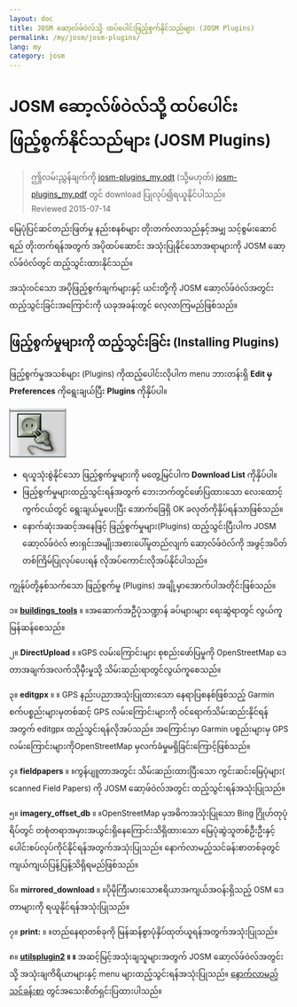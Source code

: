 ```yaml
---
layout: doc
title: JOSM ဆော့လ်ဖ်ဝဲလ်သို့ ထပ်ပေါင်းဖြည့်စွက်နိုင်သည်များ (JOSM Plugins)
permalink: /my/josm/josm-plugins/
lang: my
category: josm
---
```


JOSM ဆော့လ်ဖ်ဝဲလ်သို့ ထပ်ပေါင်းဖြည့်စွက်နိုင်သည်များ (JOSM Plugins)
============

> ဤလမ်းညွှန်ချက်ကို [josm-plugins_my.odt](/files/josm-plugins_my.odt) (သို့မဟုတ်) [josm-plugins_my.pdf](/files/josm-plugins_my.pdf) တွင် download ပြုလုပ်၍ရယူနိုင်ပါသည်။  
> Reviewed 2015-07-14  

မြေပုံပြင်ဆင်တည်းဖြတ်မှု နည်းစနစ်များ တိုးတက်လာသည်နှင့်အမျှ သင့်စွမ်းဆောင်ရည် တိုးတက်ရန်အတွက် အပိုထပ်ဆောင်း အသုံးပြုနိုင်သောအရာများကို JOSM ဆော့လ်ဖ်ဝဲလ်တွင် ထည့်သွင်းထားနိုင်သည်။  

အသုံးဝင်သော အပိုဖြည့်စွက်ချက်များနှင့် ယင်းတို့ကို JOSM ဆော့လ်ဖ်ဝဲလ်အတွင်း ထည့်သွင်းခြင်းအကြောင်းကို ယခုအခန်းတွင် လေ့လာကြမည်ဖြစ်သည်။

ဖြည့်စွက်မှုများကို ထည့်သွင်းခြင်း (Installing Plugins)
-------------------
ဖြည့်စွက်မှုအသစ်များ (Plugins) ကိုထည့်ပေါင်းလိုပါက menu ဘားတန်းရှိ **Edit မှ Preferences** ကိုရွေးချယ်ပြီး **Plugins** ကိုနှိပ်ပါ။  

![Plugins][]

* ရယူသုံးစွဲနိုင်သော ဖြည့်စွက်မှုများကို မတွေ့မြင်ပါက **Download List** ကိုနှိပ်ပါ။  
* ဖြည့်စွက်မှုများထည့်သွင်းရန်အတွက် ဘေးဘက်တွင်ဖော်ပြထားသော လေးထောင့်ကွက်ငယ်တွင် ရွေးချယ်မှုပေးပြီး အောက်ခြေရှိ OK ခလုတ်ကိုနှိပ်ရန်သာဖြစ်သည်။  
* နောက်ဆုံးအဆင့်အနေဖြင့် ဖြည့်စွက်မှုများ(Plugins) ထည့်သွင်းပြီးပါက JOSM ဆော့လ်ဖ်ဝဲလ် ဗားရှင်းအမျိုးအစားပေါ်မူတည်လျက် ဆော့လ်ဖ်ဝဲလ်ကို အဖွင့်အပိတ်တစ်ကြိမ်ပြုလုပ်ပေးရန် လိုအပ်ကောင်းလိုအပ်နိုင်ပါသည်။

ကျွန်ုပ်တို့နှစ်သက်သော ဖြည့်စွက်မှု (Plugins) အချို့မှာအောက်ပါအတိုင်းဖြစ်သည်။

၁။ **[buildings_tools](my/josm/josm-more-plugins/)** ။ ။အဆောက်အဦပုံသဏ္ဍာန် ခပ်များများ ရေးဆွဲရာတွင် လွယ်ကူမြန်ဆန်စေသည်။  

၂။ **DirectUpload** ။ ။GPS လမ်းကြောင်းများ စုစည်းဖော်ပြမှုကို OpenStreetMap ဒေတာအချက်အလက်သိုမှီးမှုသို့ သိမ်းဆည်းရာတွင်လွယ်ကူစေသည်။  

၃။ **editgpx** ။ ။ GPS နည်းပညာအသုံးပြုထားသော နေရာပြစနစ်ဖြစ်သည့် Garmin စက်ပစ္စည်းများမှတစ်ဆင့် GPS လမ်းကြောင်းများကို ဝင်ရောက်သိမ်းဆည်းနိုင်ရန်အတွက် editgpx ထည့်သွင်းရန်လိုအပ်သည်။ အကြောင်းမှာ Garmin ပစ္စည်းများမှ  GPS လမ်းကြောင်းများကိုOpenStreetMap မှလက်ခံမှုမရှိခြင်းကြောင့်ဖြစ်သည်။  

၄။ **fieldpapers** ။ ။ကွန်ပျူတာအတွင်း သိမ်းဆည်းထားပြီးသော ကွင်းဆင်းမြေပုံများ( scanned Field Papers) ကို JOSM ဆော့ဖ်ဝဲလ်အတွင်း ထည့်သွင်းရန်အသုံးပြုသည်။  

၅။ **imagery_offset_db** ။ ။OpenStreetMap မှအဓိကအသုံးပြုသော Bing ဂြိုဟ်တုပုံရိပ်တွင် တစုံတရာအမှားအယွင်းရှိနေကြောင်းသိရှိထားသော မြေပုံဆွဲသူတစ်ဦးဦးနှင့် ပေါင်းစပ်လုပ်ကိုင်နိုင်ရန်အတွက်အသုံးပြုသည်။ နောက်လာမည့်သင်ခန်းစာတစ်ခုတွင် ကျယ်ကျယ်ပြန့်ပြန့်သိရှိရမည်ဖြစ်သည်။  

၆။ **mirrored_download** ။ ။ပိုမိုကြီးမားသောဧရိယာအကျယ်အဝန်းရှိသည့် OSM ဒေတာများကို ရယူနိုင်ရန်အသုံးပြုသည်။  

၇။ **print:** ။ ။တည်နေရာတစ်ခုကို မြန်ဆန်စွာပုံနှိပ်ထုတ်ယူရန်အတွက်အသုံးပြုသည်။  

၈။ **[utilsplugin2](my/josm/josm-more-plugins/) ။ ။** အဆင့်မြင့်အသုံးချသူများအတွက် JOSM ဆော့လ်ဖ်ဝဲလ်အတွင်းသို့ အသုံးချကိရိယာများနှင့် menu များထည့်သွင်းရန်အသုံးပြုသည်။ [နောက်လာမည့်သင်ခန်းစာ](/my/josm/josm-more-plugins) တွင်အသေးစိတ်ရှင်းပြထားပါသည်။  



<!-- The remainder of this section needs to be edited, and/or moved to other sections,
    commenting it out for now


- [Mirrored Download]({{site.baseurl}}/en/beginner/josm-plugins/#mirrored-download) (allows you to download more OSM data)
- [Direct Upload]({{site.baseurl}}/en/beginner/josm-plugins/#direct-upload) (allow you to upload GPS tracks)
- [Editgpx]({{site.baseurl}}/en/beginner/josm-plugins/#edit-gpx) (allows you to edit GPX files)
- [Print]({{site.baseurl}}/en/beginner/josm-plugins/#print)

We also recommend downloading these plug-ins, which are covered in other
chapters:

- FieldPapers
- Buildings\_tool
- Utilsplugin2

![Restart JOSM][]

Try clicking “Restart JOSM” and watch the software reload on its own.

Mirrored Download
-----------------

![Mirrored Download][]

__Mirrored Download__ will make downloading OSM
data for editing faster. Instead of getting the data from the central
OSM server, it allows us to get it from a “mirror,” which is an exact
replica of the data but in a location that is faster to access it.

Once the plugin is installed (and you have restarted JOSM), you will see
another new entry on the File Menu, “Download from OSM mirror...”

![Download from OSM Mirror][]

Downloading data is exactly the same process you learned before, but it
can be much faster!

Direct Upload
-------------

![Direct Upload][]

__DirectUpload__ uploads GPX tracks directly to OSM
through JOSM (more information is available in the **Appendix**). Once
the plug-in is installed (and you have restarted JOSM), you will see
anew “Upload traces” item under the “Tools” Menu.

![Upload Traces Item][]

When you click on the “Upload Traces” button this window will pop up:

![Upload Traces Window][]

Put keywords (seperated by commas without spaces) that relate to your
GPS trace in the "Tags (comma delimited)" box. For example,
"Country,region,city,neighborhood,road name". Next, provide a
description of your tags. A drop-down list will allow you to reuse
former tags and descriptions. Lastly, choose what type of visibility you
would like your track to have. There are four levels from private to
identifiable (all explained below in the [Appendix]{{site.baseurl}}/learnosm/en/).

Click on Upload Trace. If you are not connected to your OSM account, you
will have to do it now.

Once successfully uploaded, the Text area will display an "OK" status
and the “Upload Trace” button will not be clickable. More information
about this plug-in and GPS uploads is available in the [Appendix]({{site.baseurl}}/learnosm/en/).

Edit gpx
--------

![Edit Gpx][]

**EditGpx** allows you to prepare recorded GPX tracks
before uploading them to OSM. Often tracks have parts that you would
like to remove. Therefore, this plug-in delete points of tracks in a
speedy manner and creates anonymity for timestamps of a track.

Once the plug-in is installed (and you have restarted JOSM), you will
see this new tool in the tool bar on the left.

![Edit Gpx Tool Icon][]

1. Open a GPX file in JOSM!

![Open GPX File][]

2. Press the new button in the left menu bar 

![Edit Gpx Tool Icon][]

and the GPX data will be imported to a new EditGpx layer. Every
node of the track will be highlighted in yellow.

![GPX Nodes All][]

3. Now mark the points (by clicking) or areas (by drawing a rectangle on
their extent) that you would like to delete. The yellow highlighting
should disappear.

![GPX Nodes Selected][]

4. Right click on the layer name and choose \<\<Convert to GPX layer\>\> in
the \<\<Context\>\> menu.

5. Now you can save the normal GPX layer as a file or upload the data to
OSM (eg by using the
plugin [DirectUpload](http://josm.openstreetmap.de/wiki/Plugins)).

Print
-----

![Print Plugin][]

If you want a quick an easy way to print a map while you are editing in
JOSM, install the __print plugin__. Although you won’t be able to
do anything stylistic with your printout, this is a good way for a quick
and easy print. Once the plugin is installed, a new item will be
available on the File menu called “Print...”

![Print Menu Item][]

Clicking this will open the Print Dialog, which looks like this:

![Print Dialog][]

Here you can change your printer settings. If you don’t see anything on
the page, check the box next to “Map Preview” on the right. Zoom in or
out on the map by changing the number in the “Scale” box. Increase the
resolution by changing the number next to “ppi”. When you have finished
editing the settings, click “Print.”

Summary
-------

These are some useful plugins that are available for JOSM. Feel free to
continue exploring the many other plugins. As you have already seen, the
Preferences menu has a short description of each plugin, and you can
open a web page with more information by clicking on the “More info...”
link next to each.

![More Info Link][]

Good luck!

Appendix
--------

DirectUpload Details
--------------------

![Direct Upload Plugin][]

Adding your GPS tracks and waypoints to the OSM Server is useful for
many reasons.
__(If you do not want your GPX points to be seen by anyone else you do not have to read this section.  You can simply display your GPX files from JOSM, and therefore store them locally).
First of all, GPS tracks are the most useful way of collecting and
georeferencing objects in OSM. See [Aerial Imagery](/en/josm/aerial-imagery/)
GPS units have greater accuracy than satellite imagery and therefore are
a useful tool for checking how offset imagery may be. Using many GPS
tracks (the greater the number of tracks the greater the ability to
determine geolocation accuracy) allows you to determine if background
imagery may be misaligned.

Uploading tracks to the server permits greater sharing of information.
It allows people who do not have access to the field, simply because
they do not live in that area or they do not have access to a GPS
devices, to help with digitizing. There are two ways to upload your
traces: 1) JOSM Plugin or 2) on the main OSM website.

> Note: GPS waypoints cannot be uploaded to the OSM database directly.
> However, they can be converted to tracks and then be uploaded temporarily,
> for example, so they can be displayed as background objects in Potlatch.

After you have opened your GPX file in JOSM and clicked Go to
"Tools" and click "Upload traces". Describe the GPX file,
write some tags, and visibility. For visibility, you can choose whether
private, trackable, public or identifable.

1.  **Identifiable**: Your trace will be shown publicly in Your
    GPS**traces and in the public GPS traces list. Other users can
    download the raw trace and connect it with your username. Timestamps
    of the tracks points will also be available through the public GPS
    API.

2.  **Public**: Your trace will be shown publicly in Your GPS**traces
    and in the public GPS traces list. Other users are still able to
    download the raw trace from the public trace list and any timestamps
    contained within. However, data shown in the API does not reference
    your trace page, nor are the timestamps available, though the points
    are chronically ordered.

1.  **Trackable**: The trace will **not** show up in any public
    listings, but the trackpoints will still be available through the
    public GPS API **with timestamps**. Other users will be able
    to download the trackpoints but these will not be associated with
    you.

2.  **Private**: The trace will **not** show up in any public
    listings. Trackpoints will be available in timeline order through
    the public GPS API **without timestamps**.

![DirectUpload Traces Options][]

Uploading GPS Traces Online
---------------------------

1. Go
to [http://www.openstreetmap.org/](http://www.openstreetmap.org/) and log in.

2. Select "GPS Traces" found on the left banner.

![Left Banner][]

3. Select
[upload a trace](http://www.openstreetmap.org/trace/create).
Here, you can also  **See just your traces** to review previous GPS tracks.  

4. Find your file in "Choose File". Label it in the Description
box, give it some Tags, and chose what type of Visibility it will have.
If you have many .gpx files you can compress them into a zip archive and
upload it. It will be treated as one large gpx file and only one entry
on the trace list will be created. 

![Online Upload Traces Options][]

5. Click *Upload*.

  The file will be uploaded to the OSM server, where it will join the
queue of files waiting to be inserted into the database.

[Plug Icon]: /images/josm/josm-plugins_image00_plug-icon.png
[Restart JOSM]: /images/josm/josm-plugins_image01_restart-josm.png
[Mirrored Download]: /images/josm/josm-plugins_image02_mirrored_download.png
[Download from OSM Mirror]: /images/josm/josm-plugins_image03_download-from-osm-mirror.png
[Direct Upload]: /images/josm/josm-plugins_image04_direct-upload.png
[Upload Traces Item]: /images/josm/josm-plugins_image05_upload-traces-item.png
[Upload Traces Window]: /images/josm/josm-plugins_image06_upload-traces-window.png
[Edit Gpx]: /images/josm/josm-plugins_image07_edit-gpx.png
[Edit Gpx Tool Icon]: /images/josm/josm-plugins_image08_edit-gpx-tool-icon.png 
[Open GPX File]: /images/josm/josm-plugins_image09_open-gpx-file.png
[GPX Nodes All]: /images/josm/josm-plugins_image10_gpx-nodes-all.png
[GPX Nodes Selected]: /images/josm/josm-plugins_image11_gpx-nodes-selected.png
[Print Plugin]: /images/josm/josm-plugins_image12_print-plugin.png
[Print Menu Item]: /images/josm/josm-plugins_image13_print-menu.png
[Print Dialog]: /images/josm/josm-plugins_image14_print-dialog.png
[More Info Link]: /images/josm/josm-plugins_image15_more-info-link.png
[Direct Upload Plugin]: /images/josm/josm-plugins_image16_direct-upload-plugin.png
[DirectUpload Traces Options]: /images/josm/josm-plugins_image17_directupload-traces.png
[Left Banner]: /images/josm/josm-plugins_image18_left-banner.png
[Online Upload Traces Options]: /images/josm/josm-plugins_image19_online-upload-traces.png

-->


[Plugins]: /images/josm/josm-plugins_image00_plug-icon.png
